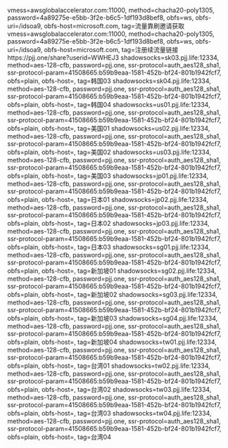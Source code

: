 vmess=awsglobalaccelerator.com:11000, method=chacha20-poly1305, password=4a89275e-e5bb-3f2e-b6c5-1df193d8bef8, obfs=ws, obfs-uri=/idsoa9, obfs-host=microsoft.com, tag=流量靠刷邀请获取
vmess=awsglobalaccelerator.com:11000, method=chacha20-poly1305, password=4a89275e-e5bb-3f2e-b6c5-1df193d8bef8, obfs=ws, obfs-uri=/idsoa9, obfs-host=microsoft.com, tag=注册续流量链接https://pjj.one/share?userid=WWHEJ3
shadowsocks=sk03.pjj.life:12334, method=aes-128-cfb, password=pjj.one, ssr-protocol=auth_aes128_sha1, ssr-protocol-param=41508665:b59b9eaa-1581-452b-bf24-801b1942fcf7, obfs=plain, obfs-host=, tag=韩国03
shadowsocks=sk04.pjj.life:12334, method=aes-128-cfb, password=pjj.one, ssr-protocol=auth_aes128_sha1, ssr-protocol-param=41508665:b59b9eaa-1581-452b-bf24-801b1942fcf7, obfs=plain, obfs-host=, tag=韩国04
shadowsocks=us01.pjj.life:12334, method=aes-128-cfb, password=pjj.one, ssr-protocol=auth_aes128_sha1, ssr-protocol-param=41508665:b59b9eaa-1581-452b-bf24-801b1942fcf7, obfs=plain, obfs-host=, tag=美国01
shadowsocks=us02.pjj.life:12334, method=aes-128-cfb, password=pjj.one, ssr-protocol=auth_aes128_sha1, ssr-protocol-param=41508665:b59b9eaa-1581-452b-bf24-801b1942fcf7, obfs=plain, obfs-host=, tag=美国02
shadowsocks=us03.pjj.life:12334, method=aes-128-cfb, password=pjj.one, ssr-protocol=auth_aes128_sha1, ssr-protocol-param=41508665:b59b9eaa-1581-452b-bf24-801b1942fcf7, obfs=plain, obfs-host=, tag=美国03
shadowsocks=jp01.pjj.life:12334, method=aes-128-cfb, password=pjj.one, ssr-protocol=auth_aes128_sha1, ssr-protocol-param=41508665:b59b9eaa-1581-452b-bf24-801b1942fcf7, obfs=plain, obfs-host=, tag=日本01
shadowsocks=jp02.pjj.life:12334, method=aes-128-cfb, password=pjj.one, ssr-protocol=auth_aes128_sha1, ssr-protocol-param=41508665:b59b9eaa-1581-452b-bf24-801b1942fcf7, obfs=plain, obfs-host=, tag=日本02
shadowsocks=jp03.pjj.life:12334, method=aes-128-cfb, password=pjj.one, ssr-protocol=auth_aes128_sha1, ssr-protocol-param=41508665:b59b9eaa-1581-452b-bf24-801b1942fcf7, obfs=plain, obfs-host=, tag=日本03
shadowsocks=sg01.pjj.life:12334, method=aes-128-cfb, password=pjj.one, ssr-protocol=auth_aes128_sha1, ssr-protocol-param=41508665:b59b9eaa-1581-452b-bf24-801b1942fcf7, obfs=plain, obfs-host=, tag=新加坡01
shadowsocks=sg02.pjj.life:12334, method=aes-128-cfb, password=pjj.one, ssr-protocol=auth_aes128_sha1, ssr-protocol-param=41508665:b59b9eaa-1581-452b-bf24-801b1942fcf7, obfs=plain, obfs-host=, tag=新加坡02
shadowsocks=sg03.pjj.life:12334, method=aes-128-cfb, password=pjj.one, ssr-protocol=auth_aes128_sha1, ssr-protocol-param=41508665:b59b9eaa-1581-452b-bf24-801b1942fcf7, obfs=plain, obfs-host=, tag=新加坡03
shadowsocks=sg04.pjj.life:12334, method=aes-128-cfb, password=pjj.one, ssr-protocol=auth_aes128_sha1, ssr-protocol-param=41508665:b59b9eaa-1581-452b-bf24-801b1942fcf7, obfs=plain, obfs-host=, tag=新加坡04
shadowsocks=tw01.pjj.life:12334, method=aes-128-cfb, password=pjj.one, ssr-protocol=auth_aes128_sha1, ssr-protocol-param=41508665:b59b9eaa-1581-452b-bf24-801b1942fcf7, obfs=plain, obfs-host=, tag=台湾01
shadowsocks=tw02.pjj.life:12334, method=aes-128-cfb, password=pjj.one, ssr-protocol=auth_aes128_sha1, ssr-protocol-param=41508665:b59b9eaa-1581-452b-bf24-801b1942fcf7, obfs=plain, obfs-host=, tag=台湾02
shadowsocks=tw03.pjj.life:12334, method=aes-128-cfb, password=pjj.one, ssr-protocol=auth_aes128_sha1, ssr-protocol-param=41508665:b59b9eaa-1581-452b-bf24-801b1942fcf7, obfs=plain, obfs-host=, tag=台湾03
shadowsocks=tw04.pjj.life:12334, method=aes-128-cfb, password=pjj.one, ssr-protocol=auth_aes128_sha1, ssr-protocol-param=41508665:b59b9eaa-1581-452b-bf24-801b1942fcf7, obfs=plain, obfs-host=, tag=台湾04
